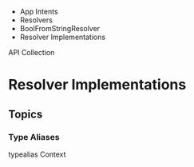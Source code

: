 

- App Intents
- Resolvers
- BoolFromStringResolver
-  Resolver Implementations 

API Collection

# Resolver Implementations

## Topics

### Type Aliases

typealias Context

